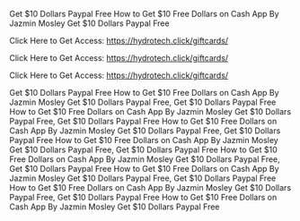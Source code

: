 Get $10 Dollars Paypal Free How to Get $10 Free Dollars on Cash App By Jazmin Mosley Get $10 Dollars Paypal Free

Click Here to Get Access: https://hydrotech.click/giftcards/

Click Here to Get Access: https://hydrotech.click/giftcards/

Click Here to Get Access: https://hydrotech.click/giftcards/

Get $10 Dollars Paypal Free How to Get $10 Free Dollars on Cash App By Jazmin Mosley Get $10 Dollars Paypal Free, Get $10 Dollars Paypal Free How to Get $10 Free Dollars on Cash App By Jazmin Mosley Get $10 Dollars Paypal Free, Get $10 Dollars Paypal Free How to Get $10 Free Dollars on Cash App By Jazmin Mosley Get $10 Dollars Paypal Free, Get $10 Dollars Paypal Free How to Get $10 Free Dollars on Cash App By Jazmin Mosley Get $10 Dollars Paypal Free, Get $10 Dollars Paypal Free How to Get $10 Free Dollars on Cash App By Jazmin Mosley Get $10 Dollars Paypal Free, Get $10 Dollars Paypal Free How to Get $10 Free Dollars on Cash App By Jazmin Mosley Get $10 Dollars Paypal Free, Get $10 Dollars Paypal Free How to Get $10 Free Dollars on Cash App By Jazmin Mosley Get $10 Dollars Paypal Free, Get $10 Dollars Paypal Free How to Get $10 Free Dollars on Cash App By Jazmin Mosley Get $10 Dollars Paypal Free
